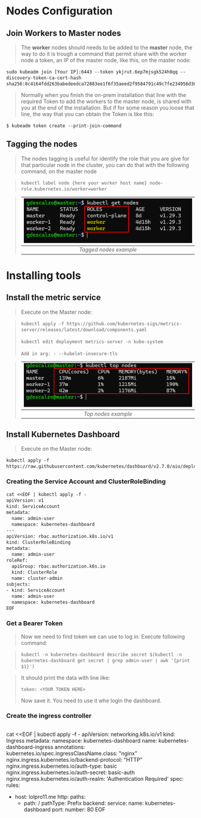 
# Nodes Configuration

## Join Workers to Master nodes

> The **worker** nodes should needs to be added to the **master** node, the way to do it is trough a command that permit share with the worker node a token, an IP of the master node, like this, on the master node:

```
sudo kubeadm join [Your IP]:6443 --token ykjrut.6ep7mjsgk524h0qq --discovery-token-ca-cert-hash sha256:8c4164fdd263babedeedca72883ee1f6f35aeed2f9584791c49c7fe234956d30
```

> Normally when you finish the on-prem installation that line with the required Token to add the workers to the master node, is shared with you at the end of the installation. But if for some reason you loose that line, the way that you can obtain the Token is like this:

```
$ kubeadm token create --print-join-command
```

## Tagging the nodes

> The nodes tagging is useful for identify the role that you are give for that particular node in the cluster, you can do that with the following command, on the master node

> ```
> kubectl label node {here your worker host name} node-role.kubernetes.io/worker=worker
> ```

> | ![k8s-tag.png](.\img\k8s-tag.png) |
> | :-: |
> | _Tagged nodes example_ |

# Installing tools 

## Install the metric service

> Execute on the Master node:

> ```
> kubectl apply -f https://github.com/kubernetes-sigs/metrics-server/releases/latest/download/components.yaml
>
> kubectl edit deployment metrics-server -n kube-system
>
> Add in arg: - --kubelet-insecure-tls
> ```

> | ![k8s-top.png](.\img\k8s-top.png) |
> | :-: |
> | _Top nodes example_ |

## Install Kubernetes Dashboard

> Execute on the Master node:

```
kubectl apply -f https://raw.githubusercontent.com/kubernetes/dashboard/v2.7.0/aio/deploy/recommended.yaml
```

### Creating the Service Account and ClusterRoleBinding

```
cat <<EOF | kubectl apply -f -
apiVersion: v1
kind: ServiceAccount
metadata:
  name: admin-user
  namespace: kubernetes-dashboard
---
apiVersion: rbac.authorization.k8s.io/v1
kind: ClusterRoleBinding
metadata:
  name: admin-user
roleRef:
  apiGroup: rbac.authorization.k8s.io
  kind: ClusterRole
  name: cluster-admin
subjects:
- kind: ServiceAccount
  name: admin-user
  namespace: kubernetes-dashboard
EOF
```

### Get a Bearer Token

> Now we need to find token we can use to log in. Execute following command:

> ```
> kubectl -n kubernetes-dashboard describe secret $(kubectl -n kubernetes-dashboard get secret | grep admin-user | awk '{print $1}')
> ```

>It should print the data with line like:
>
> ```
> token: <YOUR TOKEN HERE>
> ```
> Now save it. You need to use it whe login the dashboard.

### Create the ingress controller

> ```
cat <<EOF | kubectl apply -f -
apiVersion: networking.k8s.io/v1
kind: Ingress
metadata:
  namespace: kubernetes-dashboard
  name: kubernetes-dashboard-ingress
  annotations:
    kubernetes.io/spec.ingressClassName.class: "nginx"
    nginx.ingress.kubernetes.io/backend-protocol: "HTTP"
    nginx.ingress.kubernetes.io/auth-type: basic
    nginx.ingress.kubernetes.io/auth-secret: basic-auth
    nginx.ingress.kubernetes.io/auth-realm: 'Authentication Required'
spec:
  rules:

- host: lolpro11.me
    http:
      paths:
  - path: /
        pathType: Prefix
        backend:
          service:
            name: kubernetes-dashboard
            port:
              number: 80
EOF
> ```

